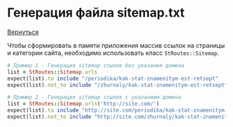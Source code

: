 # Генерация файла sitemap.txt

[Вернуться](https://github.com/StanZhuravlev/st_routes)

Чтобы сформировать в памяти приложения массив ссылок на страницы и категории сайта, необходимо использовать класс `StRoutes::Sitemap`.

```ruby
# Пример 1 - Генерация sitemap ссылок без указания домена
list = StRoutes::Sitemap.urls
expect(list).to include "/periodika/kak-stat-znamenitym-est-retsept"
expect(list).not_to include "/zhurnaly/kak-stat-znamenitym-est-retsept"

# Пример 2 - Генерация sitemap ссылок с указанием домена
list = StRoutes::Sitemap.urls('http://site.com/')
expect(list).to include "http://site.com/periodika/kak-stat-znamenitym-est-retsept"
expect(list).not_to include "http://site.com/zhurnaly/kak-stat-znamenitym-est-retsept"
```
